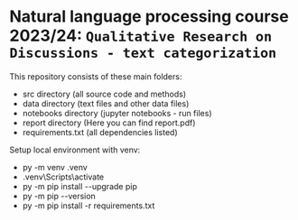 # Natural language processing course 2023/24: `Qualitative Research on Discussions - text categorization`

This repository consists of these main folders:

- src directory (all source code and methods)
- data directory (text files and other data files)
- notebooks directory (jupyter notebooks - run files)
- report directory (Here you can find report.pdf)
- requirements.txt (all dependencies listed)

Setup local environment with venv:
- py -m venv .venv
- .venv\Scripts\activate
- py -m pip install --upgrade pip
- py -m pip --version
- py -m pip install -r requirements.txt
